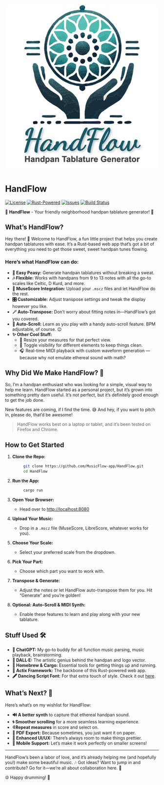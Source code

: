 ![HandFlow Logo](./static/img/HandFlow.png)
# HandFlow

[![License](https://img.shields.io/github/license/MusicFlow-app/HandFlow)](https://www.gnu.org/licenses/agpl-3.0)
[![Rust-Powered](https://img.shields.io/badge/Rust-Actix-000000?logo=rust&logoColor=white)](https://www.rust-lang.org)
[![Issues](https://img.shields.io/github/issues/MusicFlow-app/HandFlow)](https://github.com/MusicFlow-app/HandFlow/issues)
[![Build Status](https://img.shields.io/github/actions/workflow/status/MusicFlow-app/HandFlow/rust.yml?branch=main)](https://github.com/MusicFlow-app/HandFlow/actions)

🎵 **HandFlow** - Your friendly neighborhood handpan tablature generator! 🚀

## What’s HandFlow?

Hey there! 👋 Welcome to HandFlow, a fun little project that helps you create handpan tablatures with ease. It’s a Rust-based web app that’s got a bit of everything you need to get those sweet, sweet handpan tunes flowing.

### Here’s what HandFlow can do:

- **🎼 Easy Peasy:** Generate handpan tablatures without breaking a sweat.
- **🎶 Flexible:** Works with handpans from 9 to 13 notes with all the go-to scales like Celtic, D Kurd, and more.
- **📄 MuseScore Integration:** Upload your `.mscz` files and let HandFlow do the rest.
- **🎛️ Customizable:** Adjust transpose settings and tweak the display however you like.
- **🪄 Auto-Transpose:** Don’t worry about fitting notes in—HandFlow’s got you covered.
- **🚀 Auto-Scroll:** Learn as you play with a handy auto-scroll feature. BPM adjustable, of course. 😉
- **✨ Other Cool Stuff:**
  - 📏 Resize your measures for that perfect view.
  - 👀 Toggle visibility for different elements to keep things clean.
  - 🎧 Real-time MIDI playback with custom waveform generation — because why not emulate ethereal sound with math?

## Why Did We Make HandFlow? 🤔

So, I’m a handpan enthusiast who was looking for a simple, visual way to help me learn. HandFlow started as a personal project, but it’s grown into something pretty darn useful. It’s not perfect, but it’s definitely good enough to get the job done. 

New features are coming, if I find the time. 😅 And hey, if you want to pitch in, please do, that’d be awesome!

>HandFlow works best on a laptop or tablet, and it’s been tested on Firefox and Chrome.

## How to Get Started

1. **Clone the Repo:**
   ```bash
        git clone https://github.com/MusicFlow-app/HandFlow.git
        cd HandFlow
    ```

2. **Run the App:**
   ```bash
        cargo run
    ```

3. **Open Your Browser:**
   - Head over to [http://localhost:8080](http://localhost:8080)

4. **Upload Your Music:**
   - Drop in a `.mscz` file (MuseScore, LibreScore, whatever works for you).

5. **Choose Your Scale:**
   - Select your preferred scale from the dropdown.

6. **Pick Your Part:**
   - Choose which part you want to work with.

7. **Transpose & Generate:**
   - Adjust the notes or let HandFlow auto-transpose them for you. Hit “Generate” and you’re golden!

8. **Optional: Auto-Scroll & MIDI Synth:**
   - Enable these features to learn and play along with your new tablature.

## Stuff Used 🛠️

- **🤖 ChatGPT:** My go-to buddy for all function music parsing, music playback, brainstorming.
- **🎨 DALL·E:** The artistic genius behind the handpan and logo vector.
- **🍺 Homebrew & Cargo:** Essential tools for getting things up and running.
- **🚀 Actix Framework:** The backbone of this Rust-powered web app.
- **🖋️ Dancing Script Font:** For that extra touch of style. Check it out [here](https://www.fontsquirrel.com/fonts/dancing-script-ot?q%5Bterm%5D=dancing&q%5Bsearch_check%5D=Y).

## What’s Next? 🎯

Here’s what’s on my wishlist for HandFlow:

- **🔊 A better synth** to capture that ethereal handpan sound.
- **🌀 Smoother scrolling** for a more seamless learning experience.
- **𝄇  Repeat measures** in score and select on.
- **📄 PDF Export:** Because sometimes, you just want it on paper.
- **🎨 Enhanced UI/UX:** There’s always room to make things prettier.
- **📱 Mobile Support:** Let’s make it work perfectly on smaller screens!

---

HandFlow’s been a labor of love, and it’s already helping me (and hopefully you!) make some beautiful music. 🎶 Got ideas? Want to jump in and contribute? Go for it—we’re all about collaboration here. 🤘

☮ Happy drumming! 🥁